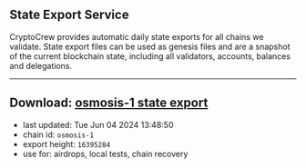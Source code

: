 ## State Export Service
CryptoCrew provides automatic daily state exports for all chains we validate. State export files can be used as genesis files and are a snapshot of the current blockchain state, including all validators, accounts, balances and delegations.

---
**Download: [osmosis-1 state export](https://dl-eu2.ccvalidators.com/SERVICE/osmosis/osmosis-1_export_16395284.json)**
---

- last updated: Tue Jun 04 2024 13:48:50
- chain id: `osmosis-1`
- export height: `16395284`
- use for: airdrops, local tests, chain recovery
